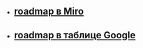* ## [roadmap в Miro](https://miro.com/app/board/o9J_ksQweEo=/)
* ## [roadmap в таблице Google](https://docs.google.com/spreadsheets/d/1DZvD1C8kaFrpnI7aqLrHa_IjzPnEGA-PlkEDSC-_FBA/edit#gid=0)

